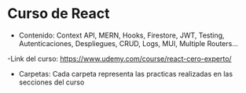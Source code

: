 # Curso de React

- Contenido: 
Context API, MERN, Hooks, Firestore, JWT, Testing, Autenticaciones, Despliegues, CRUD, Logs, MUI, Multiple Routers...

-Link del curso: 
https://www.udemy.com/course/react-cero-experto/

- Carpetas:
Cada carpeta representa las practicas realizadas en las secciones del curso


